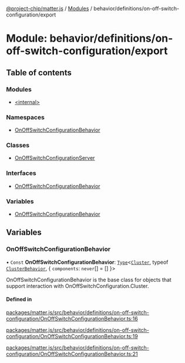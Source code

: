[@project-chip/matter.js](../README.md) / [Modules](../modules.md) / behavior/definitions/on-off-switch-configuration/export

# Module: behavior/definitions/on-off-switch-configuration/export

## Table of contents

### Modules

- [\<internal\>](behavior_definitions_on_off_switch_configuration_export._internal_.md)

### Namespaces

- [OnOffSwitchConfigurationBehavior](behavior_definitions_on_off_switch_configuration_export.OnOffSwitchConfigurationBehavior.md)

### Classes

- [OnOffSwitchConfigurationServer](../classes/behavior_definitions_on_off_switch_configuration_export.OnOffSwitchConfigurationServer.md)

### Interfaces

- [OnOffSwitchConfigurationBehavior](../interfaces/behavior_definitions_on_off_switch_configuration_export.OnOffSwitchConfigurationBehavior-1.md)

### Variables

- [OnOffSwitchConfigurationBehavior](behavior_definitions_on_off_switch_configuration_export.md#onoffswitchconfigurationbehavior)

## Variables

### OnOffSwitchConfigurationBehavior

• `Const` **OnOffSwitchConfigurationBehavior**: [`Type`](../interfaces/behavior_cluster_export.ClusterBehavior.Type.md)\<[`Cluster`](../interfaces/cluster_export.OnOffSwitchConfiguration.Cluster.md), typeof [`ClusterBehavior`](behavior_cluster_export.ClusterBehavior.md), \{ `components`: `never`[] = [] }\>

OnOffSwitchConfigurationBehavior is the base class for objects that support interaction with OnOffSwitchConfiguration.Cluster.

#### Defined in

[packages/matter.js/src/behavior/definitions/on-off-switch-configuration/OnOffSwitchConfigurationBehavior.ts:16](https://github.com/project-chip/matter.js/blob/c0d55745d5279e16fdfaa7d2c564daa31e19c627/packages/matter.js/src/behavior/definitions/on-off-switch-configuration/OnOffSwitchConfigurationBehavior.ts#L16)

[packages/matter.js/src/behavior/definitions/on-off-switch-configuration/OnOffSwitchConfigurationBehavior.ts:19](https://github.com/project-chip/matter.js/blob/c0d55745d5279e16fdfaa7d2c564daa31e19c627/packages/matter.js/src/behavior/definitions/on-off-switch-configuration/OnOffSwitchConfigurationBehavior.ts#L19)

[packages/matter.js/src/behavior/definitions/on-off-switch-configuration/OnOffSwitchConfigurationBehavior.ts:21](https://github.com/project-chip/matter.js/blob/c0d55745d5279e16fdfaa7d2c564daa31e19c627/packages/matter.js/src/behavior/definitions/on-off-switch-configuration/OnOffSwitchConfigurationBehavior.ts#L21)
